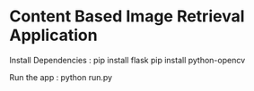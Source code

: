 # Content Based Image Retrieval Application

Install Dependencies :
pip install flask
pip install python-opencv

Run the app : python run.py